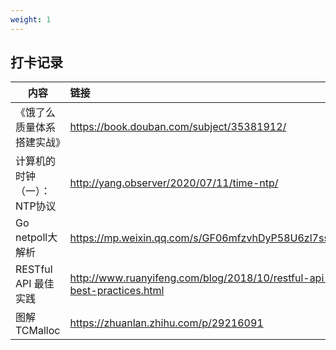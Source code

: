 ```yaml
---
weight: 1
---
```


## 打卡记录

| 内容                        | 链接                                                         |
| --------------------------- | :----------------------------------------------------------- |
| 《饿了么质量体系搭建实战》  | https://book.douban.com/subject/35381912/                    |
| 计算机的时钟（一）：NTP协议 | http://yang.observer/2020/07/11/time-ntp/                    |
| Go netpoll大解析            | https://mp.weixin.qq.com/s/GF06mfzvhDyP58U6zl7ssA            |
| RESTful API 最佳实践        | http://www.ruanyifeng.com/blog/2018/10/restful-api-best-practices.html |
| 图解 TCMalloc               | https://zhuanlan.zhihu.com/p/29216091                        |

